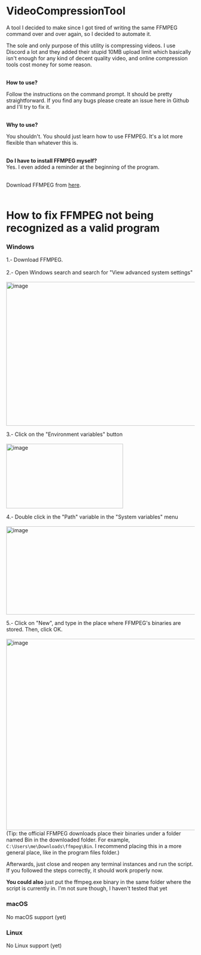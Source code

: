 # VideoCompressionTool
A tool I decided to make since I got tired of writing the same FFMPEG command over and over again, so I decided to automate it.<br>

The sole and only purpose of this utility is compressing videos. I use Discord a lot and they added their stupid 10MB upload limit which basically isn't enough for any kind of decent quality video, and online compression tools cost money for some reason.<br><br>


**How to use?** <br>

Follow the instructions on the command prompt. It should be pretty straightforward. If you find any bugs please create an issue here in Github and I'll try to fix it.<br><br>


**Why to use?** <br>

You shouldn't. You should just learn how to use FFMPEG. It's a lot more flexible than whatever this is.<br><br>


**Do I have to install FFMPEG myself?** <br>
Yes. I even added a reminder at the beginning of the program.<br><br>


Download FFMPEG from [here](https://ffmpeg.org/download.html).<br><br>


# How to fix FFMPEG not being recognized as a valid program

### Windows<br>
1.- Download FFMPEG.<br><br>
2.- Open Windows search and search for "View advanced system settings"<br><br>
<img width="764" height="385" alt="image" src="https://github.com/user-attachments/assets/aa621053-a6ff-4046-b939-9a6cb9fd0040" />

3.- Click on the "Environment variables" button<br><br>
<img width="312" height="173" alt="image" src="https://github.com/user-attachments/assets/8b872c88-9cf2-427b-8c69-9a37c131f503" />

4.- Double click in the "Path" variable in the "System variables" menu<br><br>
<img width="582" height="236" alt="image" src="https://github.com/user-attachments/assets/032e0992-914f-4ebc-9141-cd755938e0c0" />

5.- Click on "New", and type in the place where FFMPEG's binaries are stored. Then, click OK.<br><br>
<img width="541" height="512" alt="image" src="https://github.com/user-attachments/assets/313eac97-bd4c-4d0c-9101-3f5eb2904458" /><br>
(Tip: the official FFMPEG downloads place their binaries under a folder named Bin in the downloaded folder. For example, `C:\Users\me\Downloads\ffmpeg\Bin`. I recommend placing this in a more general place, like in the program files folder.)

Afterwards, just close and reopen any terminal instances and run the script. If you followed the steps correctly, it should work properly now.

**You could also** just put the ffmpeg.exe binary in the same folder where the script is currently in. I'm not sure though, I haven't tested that yet

### macOS

No macOS support (yet)

### Linux

No Linux support (yet)
